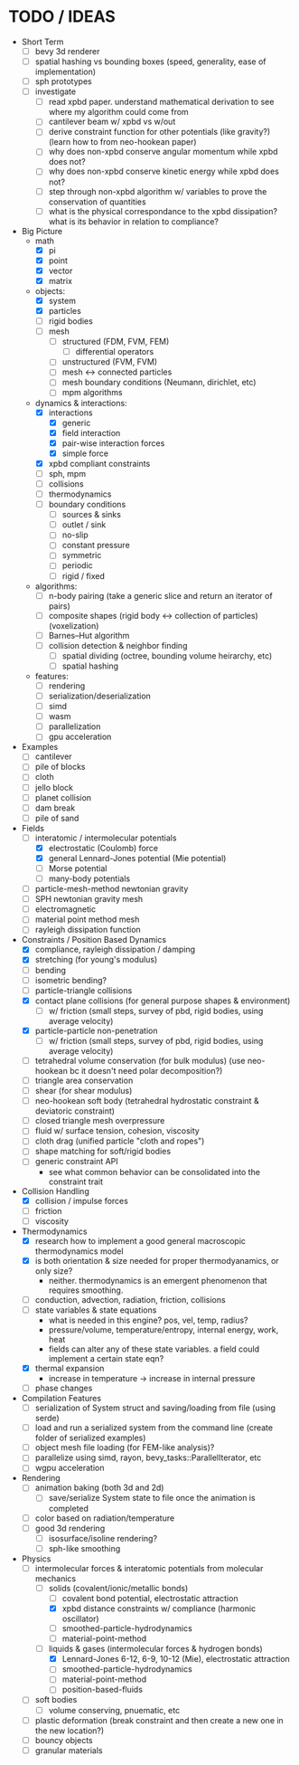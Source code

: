 # TODO / IDEAS

- Short Term
  - [ ] bevy 3d renderer
  - [ ] spatial hashing vs bounding boxes (speed, generality, ease of implementation)
  - [ ] sph prototypes
  - [ ] investigate
    - [ ] read xpbd paper. understand mathematical derivation to see where my algorithm could come from
    - [ ] cantilever beam w/ xpbd vs w/out
    - [ ] derive constraint function for other potentials (like gravity?) (learn how to from neo-hookean paper)
    - [ ] why does non-xpbd conserve angular momentum while xpbd does not?
    - [ ] why does non-xpbd conserve kinetic energy while xpbd does not?
    - [ ] step through non-xpbd algorithm w/ variables to prove the conservation of quantities
    - [ ] what is the physical correspondance to the xpbd dissipation? what is its behavior in relation to compliance?

- Big Picture
  - math
    - [X] pi
    - [X] point
    - [X] vector
    - [X] matrix
  - objects:
    - [X] system
    - [X] particles
    - [ ] rigid bodies
    - [ ] mesh
      - [ ] structured (FDM, FVM, FEM)
        - [ ] differential operators
      - [ ] unstructured (FVM, FVM)
      - [ ] mesh <-> connected particles
      - [ ] mesh boundary conditions (Neumann, dirichlet, etc)
      - [ ] mpm algorithms
  - dynamics & interactions:
    - [X] interactions
      - [X] generic
      - [X] field interaction
      - [X] pair-wise interaction forces
      - [X] simple force
    - [X] xpbd compliant constraints
    - [ ] sph, mpm
    - [ ] collisions
    - [ ] thermodynamics
    - [ ] boundary conditions
      - [ ] sources & sinks
      - [ ] outlet / sink
      - [ ] no-slip
      - [ ] constant pressure
      - [ ] symmetric
      - [ ] periodic
      - [ ] rigid / fixed
  - algorithms:
    - [ ] n-body pairing (take a generic slice and return an iterator of pairs)
    - [ ] composite shapes (rigid body <-> collection of particles) (voxelization)
    - [ ] Barnes–Hut algorithm
    - [ ] collision detection & neighbor finding
      - [ ] spatial dividing (octree, bounding volume heirarchy, etc)
      - [ ] spatial hashing
  - features:
    - [ ] rendering
    - [ ] serialization/deserialization
    - [ ] simd
    - [ ] wasm
    - [ ] parallelization
    - [ ] gpu acceleration

- Examples
  - [ ] cantilever
  - [ ] pile of blocks
  - [ ] cloth
  - [ ] jello block
  - [ ] planet collision
  - [ ] dam break
  - [ ] pile of sand

- Fields
  - [ ] interatomic / intermolecular potentials
    - [X] electrostatic (Coulomb) force
    - [X] general Lennard-Jones potential (Mie potential)
    - [ ] Morse potential
    - [ ] many-body potentials
  - [ ] particle-mesh-method newtonian gravity
  - [ ] SPH newtonian gravity mesh
  - [ ] electromagnetic
  - [ ] material point method mesh
  - [ ] rayleigh dissipation function

- Constraints / Position Based Dynamics
  - [X] compliance, rayleigh dissipation / damping
  - [X] stretching (for young's modulus)
  - [ ] bending
  - [ ] isometric bending?
  - [ ] particle-triangle collisions
  - [X] contact plane collisions (for general purpose shapes & environment)
    - [ ] w/ friction (small steps, survey of pbd, rigid bodies, using average velocity)
  - [X] particle-particle non-penetration
    - [ ] w/ friction (small steps, survey of pbd, rigid bodies, using average velocity)
  - [ ] tetrahedral volume conservation (for bulk modulus) (use neo-hookean bc it doesn't need polar decomposition?)
  - [ ] triangle area conservation
  - [ ] shear (for shear modulus)
  - [ ] neo-hookean soft body (tetrahedral hydrostatic constraint & deviatoric constraint)
  - [ ] closed triangle mesh overpressure
  - [ ] fluid w/ surface tension, cohesion, viscosity
  - [ ] cloth drag (unified particle "cloth and ropes")
  - [ ] shape matching for soft/rigid bodies
  - [ ] generic constraint API
    - see what common behavior can be consolidated into the constraint trait

- Collision Handling
  - [X] collision / impulse forces
  - [ ] friction
  - [ ] viscosity

- Thermodynamics
  - [X] research how to implement a good general macroscopic thermodynamics model
  - [X] is both orientation & size needed for proper thermodyanamics, or only size?
    - neither. thermodynamics is an emergent phenomenon that requires smoothing.
  - [ ] conduction, advection, radiation, friction, collisions
  - [ ] state variables & state equations
    - what is needed in this engine? pos, vel, temp, radius?
    - pressure/volume, temperature/entropy, internal energy, work, heat
    - fields can alter any of these state variables. a field could implement a certain state eqn?
  - [X] thermal expansion
    - increase in temperature -> increase in internal pressure
  - [ ] phase changes

- Compilation Features
  - [ ] serialization of System struct and saving/loading from file (using serde)
  - [ ] load and run a serialized system from the command line (create folder of serialized examples)
  - [ ] object mesh file loading (for FEM-like analysis)?
  - [ ] parallelize using simd, rayon, bevy_tasks::ParallelIterator, etc
  - [ ] wgpu acceleration

- Rendering
  - [ ] animation baking (both 3d and 2d)
    - [ ] save/serialize System state to file once the animation is completed
  - [ ] color based on radiation/temperature
  - [ ] good 3d rendering
    - [ ] isosurface/isoline rendering?
    - [ ] sph-like smoothing

- Physics
  - [ ] intermolecular forces & interatomic potentials from molecular mechanics
    - [ ] solids (covalent/ionic/metallic bonds)
      - [ ] covalent bond potential, electrostatic attraction
      - [X] xpbd distance constraints w/ compliance (harmonic oscillator)
      - [ ] smoothed-particle-hydrodynamics
      - [ ] material-point-method
    - [ ] liquids & gases (intermolecular forces & hydrogen bonds)
      - [X] Lennard-Jones 6-12, 6-9, 10-12 (Mie), electrostatic attraction
      - [ ] smoothed-particle-hydrodynamics
      - [ ] material-point-method
      - [ ] position-based-fluids
  - [ ] soft bodies
    - [ ] volume conserving, pnuematic, etc
  - [ ] plastic deformation (break constraint and then create a new one in the new location?)
  - [ ] bouncy objects
  - [ ] granular materials